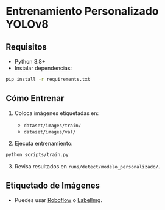 
# Entrenamiento Personalizado YOLOv8

## Requisitos
- Python 3.8+
- Instalar dependencias:
```bash
pip install -r requirements.txt
```

## Cómo Entrenar
1. Coloca imágenes etiquetadas en:
   - `dataset/images/train/`
   - `dataset/images/val/`

2. Ejecuta entrenamiento:
```bash
python scripts/train.py
```

3. Revisa resultados en `runs/detect/modelo_personalizado/`.

## Etiquetado de Imágenes
- Puedes usar [Roboflow](https://roboflow.com/) o [LabelImg](https://github.com/tzutalin/labelImg).

